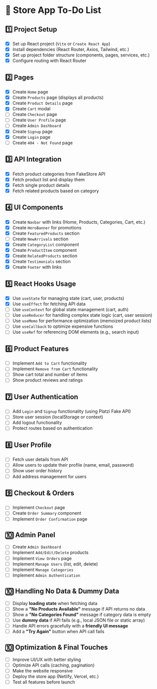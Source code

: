 # 🛒 Store App To-Do List

## 1️⃣ Project Setup

- [x] Set up React project (`Vite` or `Create React App`)
- [x] Install dependencies (React Router, Axios, Tailwind, etc.)
- [x] Set up project folder structure (components, pages, services, etc.)
- [x] Configure routing with React Router

## 2️⃣ Pages

- [x] Create `Home` page
- [x] Create `Products` page (displays all products)
- [x] Create `Product Details` page
- [x] Create `Cart` modal
- [ ] Create `Checkout` page
- [ ] Create `User Profile` page
- [ ] Create `Admin Dashboard`
- [x] Create `Signup` page
- [x] Create `Login` page
- [ ] Create `404 - Not Found` page

## 3️⃣ API Integration

- [x] Fetch product categories from FakeStore API
- [x] Fetch product list and display them
- [x] Fetch single product details
- [x] Fetch related products based on category

## 4️⃣ UI Components

- [x] Create `Navbar` with links (Home, Products, Categories, Cart, etc.)
- [x] Create `HeroBanner` for promotions
- [x] Create `FeaturedProducts` section
- [ ] Create `NewArrivals` section
- [x] Create `CategoryList` component
- [x] Create `ProductItem` component
- [x] Create `RelatedProducts` section
- [x] Create `Testimonials` section
- [x] Create `Footer` with links

## 5️⃣ React Hooks Usage

- [x] Use `useState` for managing state (cart, user, products)
- [x] Use `useEffect` for fetching API data
- [ ] Use `useContext` for global state management (cart, auth)
- [ ] Use `useReducer` for handling complex state logic (cart, user session)
- [ ] Use `useMemo` for performance optimization (memoized product lists)
- [ ] Use `useCallback` to optimize expensive functions
- [ ] Use `useRef` for referencing DOM elements (e.g., search input)

## 6️⃣ Product Features

- [ ] Implement `Add to Cart` functionality
- [ ] Implement `Remove from Cart` functionality
- [ ] Show cart total and number of items
- [ ] Show product reviews and ratings

## 7️⃣ User Authentication

- [ ] Add `Login` and `Signup` functionality (using Platzi Fake API)
- [ ] Store user session (localStorage or context)
- [ ] Add logout functionality
- [ ] Protect routes based on authentication

## 8️⃣ User Profile

- [ ] Fetch user details from API
- [ ] Allow users to update their profile (name, email, password)
- [ ] Show user order history
- [ ] Add address management for users

## 9️⃣ Checkout & Orders

- [ ] Implement `Checkout` page
- [ ] Create `Order Summary` component
- [ ] Implement `Order Confirmation` page

## 🔟 Admin Panel

- [ ] Create `Admin Dashboard`
- [ ] Implement `Add/Edit/Delete` products
- [ ] Implement `View Orders` page
- [ ] Implement `Manage Users` (list, edit, delete)
- [ ] Implement `Manage Categories`
- [ ] Implement `Admin Authentication`

## 🔟 Handling No Data & Dummy Data

- [ ] Display **loading state** when fetching data
- [ ] Show a **"No Products Available"** message if API returns no data
- [ ] Show a **"No Categories Found"** message if category data is empty
- [ ] Use **dummy data** if API fails (e.g., local JSON file or static array)
- [ ] Handle API errors gracefully with a **friendly UI message**
- [ ] Add a **"Try Again"** button when API call fails

## 🔟 Optimization & Final Touches

- [ ] Improve UI/UX with better styling
- [ ] Optimize API calls (caching, pagination)
- [ ] Make the website responsive
- [ ] Deploy the store app (Netlify, Vercel, etc.)
- [ ] Test all features before launch
